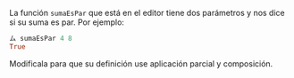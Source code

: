 La función `sumaEsPar` que está en el editor tiene dos parámetros y nos dice si su suma es par. Por ejemplo: 

```haskell
ム sumaEsPar 4 8 
True
```

Modificala para que su definición use aplicación parcial y composición.

